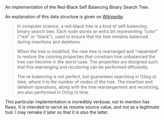 An implementation of the Red-Black Self Balancing Binary Search Tree.

An explanation of this data structure is given on [Wikipedia](https://en.wikipedia.org/wiki/Red%E2%80%93black_tree):

>In computer science, a red–black tree is a kind of self-balancing binary search tree. 
>Each node stores an extra bit representing "color" ("red" or "black"), used to ensure that the tree remains balanced during insertions and deletions.

>When the tree is modified, the new tree is rearranged and "repainted" to restore the coloring properties that constrain how unbalanced the tree can 
>become in the worst case. The properties are designed such that this rearranging and recoloring can be performed efficiently.

>The re-balancing is not perfect, but guarantees searching in O(log n) time, where n is the number of nodes of the tree. The insertion and deletion 
>operations, along with the tree rearrangement and recoloring, are also performed in O(log n) time.

This particular implementation is incredibly verbose, not to mention has flaws. It is intended to serve as resume source value, and not as
a legitimate tool. I may remake it later so that it is also the latter.
